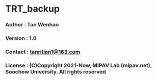 # TRT_backup

### Author  :   Tan Wenhao 
### Version :   1.0
### Contact :   tanritian1@163.com
### License :   (C)Copyright 2021-Now, MIPAV Lab (mipav.net), Soochow University. All rights reserved
